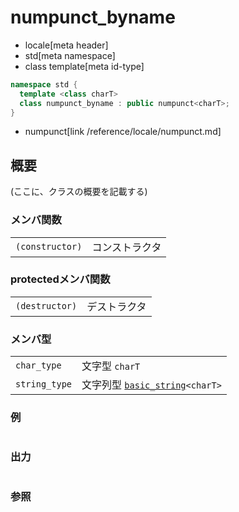 # numpunct_byname
* locale[meta header]
* std[meta namespace]
* class template[meta id-type]

```cpp
namespace std {
  template <class charT>
  class numpunct_byname : public numpunct<charT>;
}
```
* numpunct[link /reference/locale/numpunct.md]

## 概要
(ここに、クラスの概要を記載する)

### メンバ関数

| | |
|----------------------------|-----------------------|
| `(constructor)` | コンストラクタ |

### protectedメンバ関数

| | |
|---------------------------|--------------------|
| `(destructor)` | デストラクタ |

### メンバ型

| | |
|-------------------------------------------------------------------------|-----------------------------------------------------------------------------------------------------------------------------------|
| `char_type` | 文字型 `charT` |
| `string_type` | 文字列型 [`basic_string`](/reference/string/basic_string.md)`<charT>` |

### 例
```cpp
```

### 出力
```
```

### 参照
